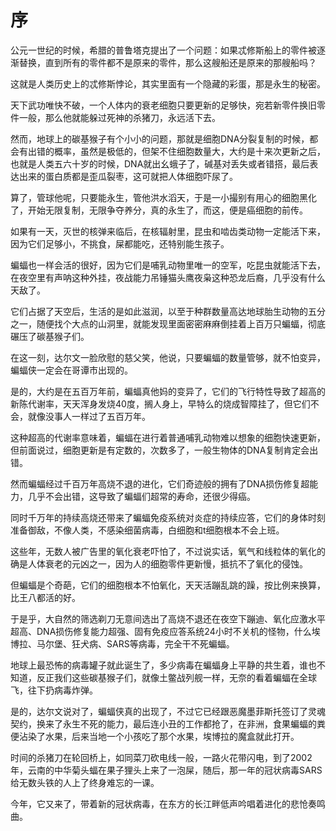 # 序

公元一世纪的时候，希腊的普鲁塔克提出了一个问题：如果忒修斯船上的零件被逐渐替换，直到所有的零件都不是原来的零件，那么这艘船还是原来的那艘船吗？

这就是人类历史上的忒修斯悖论，其实里面有一个隐藏的彩蛋，那是永生的秘密。

天下武功唯快不破，一个人体内的衰老细胞只要更新的足够快，宛若新零件换旧零件一般，那么他就能躲过死神的杀猪刀，永远活下去。

然而，地球上的碳基猴子有个小小的问题，那就是细胞DNA分裂复制的时候，都会有出错的概率，虽然是极低的，但架不住细胞数量大，大约是十来次更新之后，也就是人类五六十岁的时候，DNA就出幺蛾子了，碱基对丢失或者错搭，最后表达出来的蛋白质都是歪瓜裂枣，这可就把人体细胞吓尿了。

算了，管球他呢，只要能永生，管他洪水滔天，于是一小撮别有用心的细胞黑化了，开始无限复制，无限争夺养分，真的永生了，而这，便是癌细胞的前传。

如果有一天，灭世的核弹来临后，在核辐射里，昆虫和啮齿类动物一定能活下来，因为它们足够小，不挑食，屎都能吃，还特别能生孩子。

蝙蝠也一样会活的很好，因为它们是哺乳动物里唯一的空军，吃昆虫就能活下去，在夜空里有声呐这种外挂，夜战能力吊锤猫头鹰夜枭这种恐龙后裔，几乎没有什么天敌了。

它们占据了天空后，生活的是如此滋润，以至于种群数量高达地球胎生动物的五分之一，随便找个大点的山洞里，就能发现里面密密麻麻倒挂着上百万只蝙蝠，彻底碾压了碳基猴子们。

在这一刻，达尔文一脸欣慰的慈父笑，他说，只要蝙蝠的数量管够，就不怕变异，蝙蝠侠一定会在哥谭市出现的。

是的，大约是在五百万年前，蝙蝠真他妈的变异了，它们的飞行特性导致了超高的新陈代谢率，天天浑身发烧40度，搁人身上，早特么的烧成智障挂了，但它们不会，就像没事人一样过了五百万年。

这种超高的代谢率意味着，蝙蝠在进行着普通哺乳动物难以想象的细胞快速更新，但前面说过，细胞更新是有定数的，次数多了，一般生物体的DNA复制肯定会出错。

然而蝙蝠经过千百万年高烧不退的进化，它们奇迹般的拥有了DNA损伤修复超能力，几乎不会出错，这导致了蝙蝠们超常的寿命，还很少得癌。

同时千万年的持续高烧还带来了蝙蝠免疫系统对炎症的持续应答，它们的身体时刻准备御敌，不像人类，不感染细菌病毒，白细胞和t细胞根本不会上班。

这些年，无数人被广告里的氧化衰老吓怕了，不过说实话，氧气和线粒体的氧化的确是人体衰老的元凶之一，因为人的细胞零件更新慢，抵抗不了氧化的侵蚀。

但蝙蝠是个奇葩，它们的细胞根本不怕氧化，天天活蹦乱跳的躁，按比例来换算，比王八都活的好。

于是乎，大自然的筛选剃刀无意间选出了高烧不退还在夜空下蹦迪、氧化应激水平超高、DNA损伤修复能力超强、固有免疫应答系统24小时不关机的怪物，什么埃博拉、马尔堡、狂犬病、SARS等病毒，完全干不死蝙蝠。

地球上最恐怖的病毒罐子就此诞生了，多少病毒在蝙蝠身上平静的共生着，谁也不知道，反正我们这些碳基猴子们，就像土鳖战列舰一样，无奈的看着蝙蝠在全球飞，往下扔病毒炸弹。

是的，达尔文说对了，蝙蝠侠真的出现了，不过它已经跟恶魔墨菲斯托签订了灵魂契约，换来了永生不死的能力，最后连小丑的工作都抢了，在非洲，食果蝙蝠的粪便沾染了水果，后来当地一个小孩吃了那个水果，埃博拉的魔盒就此打开。

时间的杀猪刀在轮回桥上，如同菜刀砍电线一般，一路火花带闪电，到了2002年，云南的中华菊头蝠在果子狸头上来了一泡屎，随后，那一年的冠状病毒SARS给无数头铁的人上了终身难忘的一课。

今年，它又来了，带着新的冠状病毒，在东方的长江畔低声吟唱着进化的悲怆奏鸣曲。

